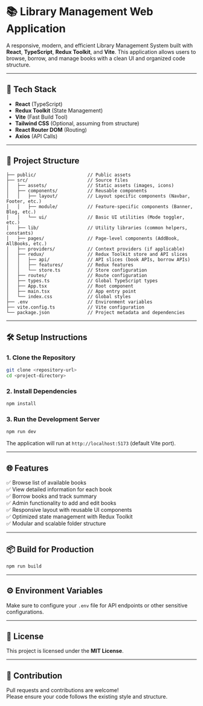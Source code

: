
# 📚 Library Management Web Application

A responsive, modern, and efficient Library Management System built with **React**, **TypeScript**, **Redux Toolkit**, and **Vite**. This application allows users to browse, borrow, and manage books with a clean UI and organized code structure.

---

## 🚀 Tech Stack

- **React** (TypeScript)
- **Redux Toolkit** (State Management)
- **Vite** (Fast Build Tool)
- **Tailwind CSS** (Optional, assuming from structure)
- **React Router DOM** (Routing)
- **Axios** (API Calls)

---

## 📁 Project Structure

```
├── public/                   // Public assets
├── src/                      // Source files
│   ├── assets/               // Static assets (images, icons)
│   ├── components/           // Reusable components
│   │   ├── layout/           // Layout specific components (Navbar, Footer, etc.)
│   │   ├── module/           // Feature-specific components (Banner, Blog, etc.)
│   │   └── ui/               // Basic UI utilities (Mode toggler, etc.)
│   ├── lib/                  // Utility libraries (common helpers, constants)
│   ├── pages/                // Page-level components (AddBook, AllBooks, etc.)
│   ├── providers/            // Context providers (if applicable)
│   ├── redux/                // Redux Toolkit store and API slices
│   │   ├── api/              // API slices (book APIs, borrow APIs)
│   │   ├── features/         // Redux features
│   │   └── store.ts          // Store configuration
│   ├── routes/               // Route configuration
│   ├── types.ts              // Global TypeScript types
│   ├── App.tsx               // Root component
│   ├── main.tsx              // App entry point
│   └── index.css             // Global styles
├── .env                      // Environment variables
├── vite.config.ts            // Vite configuration
└── package.json              // Project metadata and dependencies
```

---

## 🛠️ Setup Instructions

### 1. Clone the Repository

```bash
git clone <repository-url>
cd <project-directory>
```

### 2. Install Dependencies

```bash
npm install
```

### 3. Run the Development Server

```bash
npm run dev
```

The application will run at `http://localhost:5173` (default Vite port).

---

## 🌐 Features

✅ Browse list of available books  
✅ View detailed information for each book  
✅ Borrow books and track summary  
✅ Admin functionality to add and edit books  
✅ Responsive layout with reusable UI components  
✅ Optimized state management with Redux Toolkit  
✅ Modular and scalable folder structure  

---

## 📦 Build for Production

```bash
npm run build
```

---

## ⚙️ Environment Variables

Make sure to configure your `.env` file for API endpoints or other sensitive configurations.

---

## 📄 License

This project is licensed under the **MIT License**.

---

## 🤝 Contribution

Pull requests and contributions are welcome!  
Please ensure your code follows the existing style and structure.
